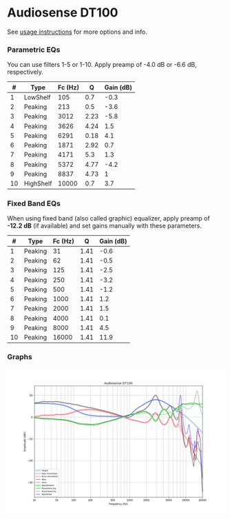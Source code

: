 # Audiosense DT100
See [usage instructions](https://github.com/jaakkopasanen/AutoEq#usage) for more options and info.

### Parametric EQs
You can use filters 1-5 or 1-10. Apply preamp of -4.0 dB or -6.6 dB, respectively.

|   # | Type      |   Fc (Hz) |    Q |   Gain (dB) |
|-----|-----------|-----------|------|-------------|
|   1 | LowShelf  |       105 | 0.7  |        -0.3 |
|   2 | Peaking   |       213 | 0.5  |        -3.6 |
|   3 | Peaking   |      3012 | 2.23 |        -5.8 |
|   4 | Peaking   |      3626 | 4.24 |         1.5 |
|   5 | Peaking   |      6291 | 0.18 |         4.1 |
|   6 | Peaking   |      1871 | 2.92 |         0.7 |
|   7 | Peaking   |      4171 | 5.3  |         1.3 |
|   8 | Peaking   |      5372 | 4.77 |        -4.2 |
|   9 | Peaking   |      8837 | 4.73 |         1   |
|  10 | HighShelf |     10000 | 0.7  |         3.7 |

### Fixed Band EQs
When using fixed band (also called graphic) equalizer, apply preamp of **-12.2 dB** (if available) and set gains manually with these parameters.

|   # | Type    |   Fc (Hz) |    Q |   Gain (dB) |
|-----|---------|-----------|------|-------------|
|   1 | Peaking |        31 | 1.41 |        -0.6 |
|   2 | Peaking |        62 | 1.41 |        -0.5 |
|   3 | Peaking |       125 | 1.41 |        -2.5 |
|   4 | Peaking |       250 | 1.41 |        -3.2 |
|   5 | Peaking |       500 | 1.41 |        -1.2 |
|   6 | Peaking |      1000 | 1.41 |         1.2 |
|   7 | Peaking |      2000 | 1.41 |         1.5 |
|   8 | Peaking |      4000 | 1.41 |         0.1 |
|   9 | Peaking |      8000 | 1.41 |         4.5 |
|  10 | Peaking |     16000 | 1.41 |        11.9 |

### Graphs
![](./Audiosense%20DT100.png)
